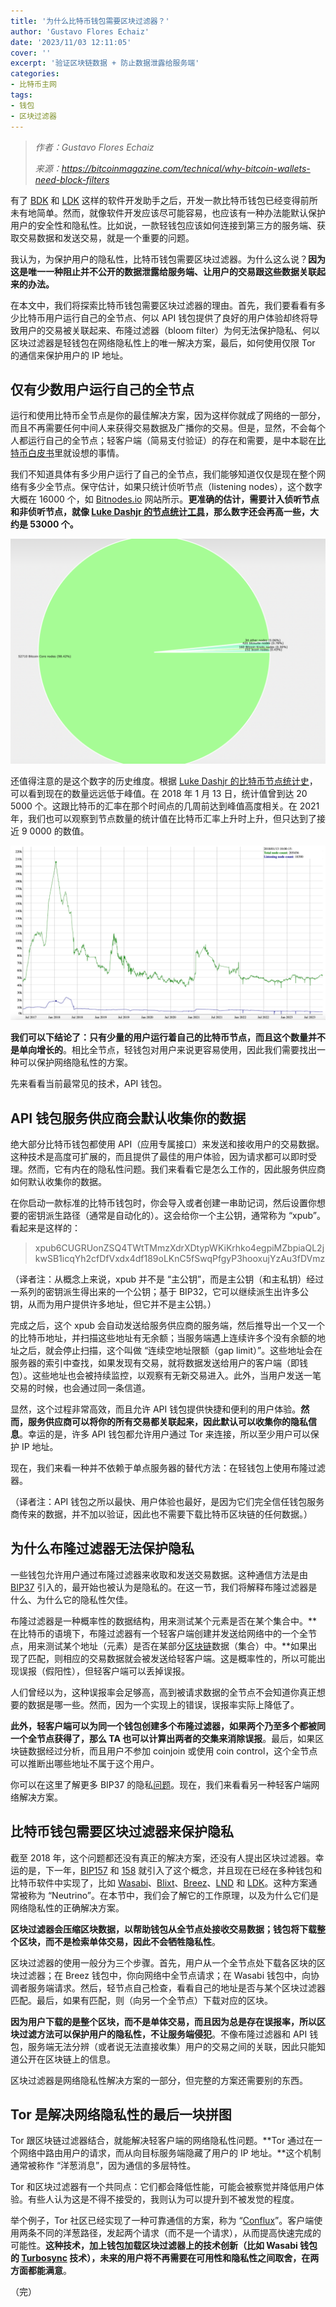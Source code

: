```yaml
---
title: '为什么比特币钱包需要区块过滤器？'
author: 'Gustavo Flores Echaiz'
date: '2023/11/03 12:11:05'
cover: ''
excerpt: '验证区块链数据 + 防止数据泄露给服务端'
categories:
- 比特币主网
tags:
- 钱包
- 区块过滤器
---
```



> *作者：Gustavo Flores Echaiz*
> 
> *来源：<https://bitcoinmagazine.com/technical/why-bitcoin-wallets-need-block-filters>*



有了 [BDK](http://bitcoindevkit.org/) 和 [LDK](http://lightningdevkit.org/) 这样的软件开发助手之后，开发一款比特币钱包已经变得前所未有地简单。然而，就像软件开发应该尽可能容易，也应该有一种办法能默认保护用户的安全性和隐私性。比如说，一款轻钱包应该如何连接到第三方的服务端、获取交易数据和发送交易，就是一个重要的问题。

我认为，为保护用户的隐私性，比特币钱包需要区块过滤器。为什么这么说？**因为这是唯一一种阻止并不公开的数据泄露给服务端、让用户的交易跟这些数据关联起来的办法。**

在本文中，我们将探索比特币钱包需要区块过滤器的理由。首先，我们要看看有多少比特币用户运行自己的全节点、何以 API 钱包提供了良好的用户体验却终将导致用户的交易被关联起来、布隆过滤器（bloom filter）为何无法保护隐私、何以区块过滤器是轻钱包在网络隐私性上的唯一解决方案，最后，如何使用仅限 Tor 的通信来保护用户的 IP 地址。

## 仅有少数用户运行自己的全节点

运行和使用比特币全节点是你的最佳解决方案，因为这样你就成了网络的一部分，而且不再需要任何中间人来获得交易数据及广播你的交易。但是，显然，不会每个人都运行自己的全节点；轻客户端（简易支付验证）的存在和需要，是中本聪在[比特币白皮书](https://bitcoin.org/bitcoin.pdf)里就设想的事情。

我们不知道具体有多少用户运行了自己的全节点，我们能够知道仅仅是现在整个网络有多少全节点。保守估计，如果只统计侦听节点（listening nodes），这个数字大概在 16000 个，如 [Bitnodes.io](http://bitcoinnodes.io/) 网站所示。**更准确的估计，需要计入侦听节点和非侦听节点，就像 [Luke Dashjr 的节点统计工具](https://luke.dashjr.org/programs/bitcoin/files/charts/software.html)，那么数字还会再高一些，大约是 53000 个。**

![image3](../images/why-bitcoin-wallets-need-block-filters/image3.png)

还值得注意的是这个数字的历史维度。根据 [Luke Dashjr 的比特币节点统计史](https://luke.dashjr.org/programs/bitcoin/files/charts/historical.html)，可以看到现在的数量远远低于峰值。在 2018 年 1 月 13 日，统计值曾到达 20 5000 个。这跟比特币的汇率在那个时间点的几周前达到峰值高度相关。在 2021 年，我们也可以观察到节点数量的统计值在比特币汇率上升时上升，但只达到了接近 9 0000 的数值。

![image2](../images/why-bitcoin-wallets-need-block-filters/image2.png)

**我们可以下结论了：只有少量的用户运行着自己的比特币节点，而且这个数量并不是单向增长的**。相比全节点，轻钱包对用户来说更容易使用，因此我们需要找出一种可以保护网络隐私性的方案。

先来看看当前最常见的技术，API 钱包。

## API 钱包服务供应商会默认收集你的数据

绝大部分比特币钱包都使用 API（应用专属接口）来发送和接收用户的交易数据。这种技术是高度可扩展的，而且提供了最佳的用户体验，因为请求都可以即时受理。然而，它有内在的隐私性问题。我们来看看它是怎么工作的，因此服务供应商如何默认收集你的数据。

在你启动一款标准的比特币钱包时，你会导入或者创建一串助记词，然后设置你想要的密钥派生路径（通常是自动化的）。这会给你一个主公钥，通常称为 “xpub”。看起来是这样的：

> xpub6CUGRUonZSQ4TWtTMmzXdrXDtypWKiKrhko4egpiMZbpiaQL2jkwSB1icqYh2cfDfVxdx4df189oLKnC5fSwqPfgyP3hooxujYzAu3fDVmz

（译者注：从概念上来说，xpub 并不是 “主公钥”，而是主公钥（和主私钥）经过一系列的密钥派生得出来的一个公钥；基于 BIP32，它可以继续派生出许多公钥，从而为用户提供许多地址，但它并不是主公钥。）

完成之后，这个 xpub 会自动发送给服务供应商的服务端，然后推导出一个又一个的比特币地址，并扫描这些地址有无余额；当服务端遇上连续许多个没有余额的地址之后，就会停止扫描，这个叫做 “连续空地址限额（gap limit）”。这些地址会在服务器的索引中查找，如果发现有交易，就将数据发送给用户的客户端（即钱包）。这些地址也会被持续监控，以观察有无新交易进入。此外，当用户发送一笔交易的时候，也会通过同一条信道。

显然，这个过程非常高效，而且允许 API 钱包提供快捷和便利的用户体验。**然而，服务供应商可以将你的所有交易都关联起来，因此默认可以收集你的隐私信息**。幸运的是，许多 API 钱包都允许用户通过 Tor 来连接，所以至少用户可以保护 IP 地址。

现在，我们来看一种并不依赖于单点服务器的替代方法：在轻钱包上使用布隆过滤器。

（译者注：API 钱包之所以最快、用户体验也最好，是因为它们完全信任钱包服务商传来的数据，并不加以验证，因此也不需要下载比特币区块链的任何数据。）

## 为什么布隆过滤器无法保护隐私

一些钱包允许用户通过布隆过滤器来收取和发送交易数据。这种通信方法是由 [BIP37](https://github.com/bitcoin/bips/blob/master/bip-0037.mediawiki) 引入的，最开始也被认为是隐私的。在这一节，我们将解释布隆过滤器是什么、为什么它的隐私性欠佳。

布隆过滤器是一种概率性的数据结构，用来测试某个元素是否在某个集合中。**在比特币的语境下，布隆过滤器有一个轻客户端创建并发送给网络中的一个全节点，用来测试某个地址（元素）是否在某部分[区块链](https://bitcoinmagazine.com/guides/what-is-blockchain)数据（集合）中。**如果出现了匹配，则相应的交易数据就会被发送给轻客户端。这是概率性的，所以可能出现误报（假阳性），但轻客户端可以丢掉误报。

人们曾经以为，这种误报率会足够高，高到被请求数据的全节点不会知道你真正想要的数据是哪一些。然而，因为一个实现上的错误，误报率实际上降低了。

**此外，轻客户端可以为同一个钱包创建多个布隆过滤器，如果两个乃至多个都被同一个全节点获得了，那么 TA 也可以计算出两者的交集来消除误报**。最后，如果区块链数据经过分析，而且用户不参加 coinjoin 或使用 coin control，这个全节点可以推断出哪些地址不属于这个用户。

你可以在这里了解更多 BIP37 的隐私[问题](https://en.bitcoin.it/wiki/BIP37_privacy_problems)。现在，我们来看看另一种轻客户端网络解决方案。

## 比特币钱包需要区块过滤器来保护隐私

截至 2018 年，这个问题都还没有真正的解决方案，还没有人提出区块过滤器。幸运的是，下一年，[BIP157](https://github.com/bitcoin/bips/blob/master/bip-0157.mediawiki) 和 [158](https://github.com/bitcoin/bips/blob/master/bip-0158.mediawiki) 就引入了这个概念，并且现在已经在多种钱包和比特币软件中实现了，比如 [Wasabi](https://wasabiwallet.io/)、[Blixt](http://blixtwallet.github.io/)、[Breez](http://breez.technology/)、[LND](https://github.com/lightningnetwork/lnd)  和 [LDK](http://lightningdevkit.org/)。这种方案通常被称为 “Neutrino”。在本节中，我们会了解它的工作原理，以及为什么它们是网络隐私性的正确解决方案。

**区块过滤器会压缩区块数据，以帮助钱包从全节点处接收交易数据；钱包将下载整个区块，而不是检索单体交易，因此不会牺牲隐私性**。

区块过滤器的使用一般分为三个步骤。首先，用户从一个全节点处下载各区块的区块过滤器；在 Breez 钱包中，你向网络中全节点请求；在 Wasabi 钱包中，向协调者服务端请求。然后，轻节点自己检查，看看自己的地址是否与某个区块过滤器匹配。最后，如果有匹配，则（向另一个全节点）下载对应的区块。

**因为用户下载的是整个区块，而不是单体交易，而且因为总是存在误报率，所以区块过滤方法可以保护用户的隐私性，不让服务端侵犯**。不像布隆过滤器和 API 钱包，服务端无法分辨（或者说无法直接收集）用户的交易之间的关联，因此只能知道公开在区块链上的信息。

区块过滤器是网络隐私性解决方案的一部分，但完整的方案还需要别的东西。

## Tor 是解决网络隐私性的最后一块拼图

Tor 跟区块链过滤器结合，就能解决轻客户端的网络隐私性问题。**Tor 通过在一个网络中路由用户的请求，而从向目标服务端隐藏了用户的 IP 地址。**这个机制通常被称作 “洋葱消息”，因为通信的多层特性。

Tor 和区块过滤器有一个共同点：它们都会降低性能，可能会被察觉并降低用户体验。有些人认为这是不得不接受的，我则认为可以提升到不被发觉的程度。

举个例子，Tor 社区已经实现了一种可靠通信的方案，称为 “[Conflux](https://forum.torproject.org/t/alpha-release-0-4-8-1-alpha/7816)”。客户端使用两条不同的洋葱路径，发起两个请求（而不是一个请求），从而提高快速完成的可能性。**这种技术，加上钱包加载区块过滤器上的技术创新（比如 Wasabi 钱包的 [Turbosync](https://blog.wasabiwallet.io/turbosync-wasabi-wallets-loading-time-reduced-by-90/) 技术），未来的用户将不再需要在可用性和隐私性之间取舍，在两方面都能满意**。

（完）
